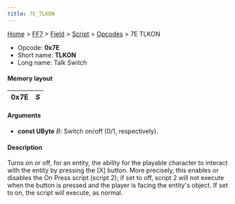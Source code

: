 ```yaml
---
title: 7E_TLKON
---
```


[Home](../../../../index.md) > [FF7](../../../../FF7.md) > [Field](../../../Field.md) > [Script](../../Script.md) > [Opcodes](../Opcodes.md) > 7E TLKON

-   Opcode: **0x7E**
-   Short name: **TLKON**
-   Long name: Talk Switch

#### Memory layout

| 0x7E | *S* |
|------|-----|

#### Arguments

-   **const UByte** *B*: Switch on/off (0/1, respectively).

#### Description

Turns on or off, for an entity, the ability for the playable character to interact with the entity by pressing the \[X\] button. More precisely, this enables or disables the On Press script (script 2); if set to off, script 2 will not execute when the button is pressed and the player is facing the entity's object. If set to on, the script will execute, as normal.
